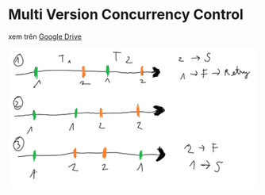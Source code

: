 # Multi Version Concurrency Control

xem trên [Google Drive](https://docs.google.com/document/d/1Bi-dUjLSHZltNxOCf66KzetWy16BdkspdZDBLptqEFA/edit?usp=sharing)

![mvvc-consistency.png](./img/mvvc-consistency.png)

